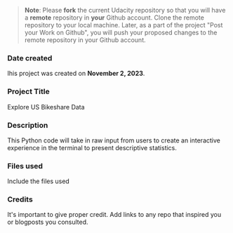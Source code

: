>**Note**: Please **fork** the current Udacity repository so that you will have a **remote** repository in **your** Github account. Clone the remote repository to your local machine. Later, as a part of the project "Post your Work on Github", you will push your proposed changes to the remote repository in your Github account.

### Date created
Ihis project was created on **November 2, 2023**.

### Project Title
Explore US Bikeshare Data

### Description
This Python code will take in raw input from users to create an interactive experience in the terminal to present descriptive statistics.

### Files used
Include the files used

### Credits
It's important to give proper credit. Add links to any repo that inspired you or blogposts you consulted.

